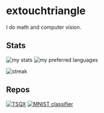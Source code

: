 # extouchtriangle

I do math and computer vision.

## Stats
![my stats](https://extouchtriangle-readme-stats.vercel.app/api?username=extouchtriangle&theme=tokyonight&hide_border=true&show_icons=true&locale=en)
![my preferred languages](https://extouchtriangle-readme-stats.vercel.app/api/top-langs/?username=extouchtriangle&theme=tokyonight&show_icons=true&hide_border=true)

![streak](https://streak-stats.demolab.com?user=extouchtriangle&theme=tokyonight&hide_border=true)

## Repos
[![TSQX](https://extouchtriangle-readme-stats.vercel.app/api/pin/?username=extouchtriangle&repo=tree-sitter-tsqx&theme=tokyonight)](https://github.com/extouchtriangle/tree-sitter-tsqx)
[![MNIST classifier](https://extouchtriangle-readme-stats.vercel.app/api/pin/?username=extouchtriangle&repo=mnist-classifier&theme=tokyonight)](https://github.com/extouchtriangle/mnist-classifier)
